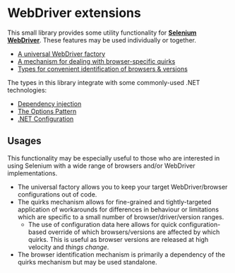# WebDriver extensions

This small library provides some utility functionality for **[Selenium WebDriver]**.
These features may be used individually or together. 

* [A universal WebDriver factory]
* [A mechanism for dealing with browser-specific quirks]
* [Types for convenient identification of browsers & versions]

The types in this library integrate with some commonly-used .NET technologies: 

* [Dependency injection]
* [The Options Pattern]
* [.NET Configuration]

[Selenium WebDriver]: https://www.selenium.dev/documentation/webdriver/
[A universal WebDriver factory]: https://csf-dev.github.io/CSF.Extensions.WebDriver/docs/index.html
[A mechanism for dealing with browser-specific quirks]: https://csf-dev.github.io/CSF.Extensions.WebDriver/docs/Quirks.html
[Types for convenient identification of browsers & versions]: https://csf-dev.github.io/CSF.Extensions.WebDriver/docs/DriverIdentification.html
[Dependency injection]: https://learn.microsoft.com/en-us/dotnet/core/extensions/dependency-injection
[The Options Pattern]: https://learn.microsoft.com/en-us/dotnet/core/extensions/options
[.NET Configuration]: https://learn.microsoft.com/en-us/dotnet/core/extensions/configuration

## Usages

This functionality may be especially useful to those who are interested in using Selenium with a wide range of browsers and/or WebDriver implementations. 

* The universal factory allows you to keep your target WebDriver/browser configurations out of code. 
* The quirks mechanism allows for fine-grained and tightly-targeted application of workarounds for differences in behaviour or limitations which are specific to a small number of browser/driver/version ranges.
  * The use of configuration data here allows for quick configuration-based override of which browsers/versions are affected by which quirks. This is useful as browser versions are released at high velocity and _things change_.
* The browser identification mechanism is primarily a dependency of the quirks mechanism but may be used standalone.
